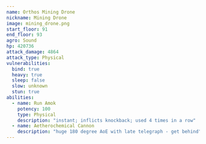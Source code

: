 ```yaml
---
name: Orthos Mining Drone
nickname: Mining Drone
image: mining_drone.png
start_floor: 91
end_floor: 93
agro: Sound
hp: 420736
attack_damage: 4864
attack_type: Physical
vulnerabilities:
  bind: true
  heavy: true
  sleep: false
  slow: unknown
  stun: true
abilities:
  - name: Run Amok
    potency: 100
    type: Physical
    description: "instant; inflicts knockback; used 4 times in a row"
  - name: Aetherochemical Cannon
    description: "huge 180 degree AoE with late telegraph - get behind"
---
```

